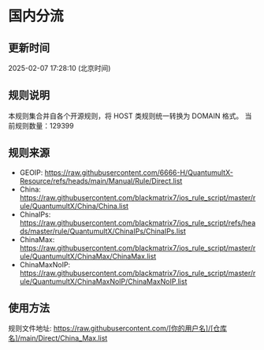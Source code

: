 # 国内分流

## 更新时间
2025-02-07 17:28:10 (北京时间)

## 规则说明
本规则集合并自各个开源规则，将 HOST 类规则统一转换为 DOMAIN 格式。
当前规则数量：129399

## 规则来源
- GEOIP: https://raw.githubusercontent.com/6666-H/QuantumultX-Resource/refs/heads/main/Manual/Rule/Direct.list
- China: https://raw.githubusercontent.com/blackmatrix7/ios_rule_script/master/rule/QuantumultX/China/China.list
- ChinaIPs: https://raw.githubusercontent.com/blackmatrix7/ios_rule_script/refs/heads/master/rule/QuantumultX/ChinaIPs/ChinaIPs.list
- ChinaMax: https://raw.githubusercontent.com/blackmatrix7/ios_rule_script/master/rule/QuantumultX/ChinaMax/ChinaMax.list
- ChinaMaxNoIP: https://raw.githubusercontent.com/blackmatrix7/ios_rule_script/master/rule/QuantumultX/ChinaMaxNoIP/ChinaMaxNoIP.list

## 使用方法
规则文件地址: https://raw.githubusercontent.com/[你的用户名]/[仓库名]/main/Direct/China_Max.list
